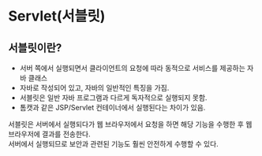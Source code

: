 # Servlet(서블릿)

## 서블릿이란?
- 서버 쪽에서 실행되면서 클라이언트의 요청에 따라 동적으로 서비스를 제공하는 자바 클래스
- 자바로 작성되어 있고, 자바의 일반적인 특징을 가짐.
- 서블릿은 일반 자바 프로그램과 다르게 독자적으로 실행되지 못함.
- 톰캣과 같은 JSP/Servlet 컨테이너에서 실행된다는 차이가 있음.

서블릿은 서버에서 실행되다가 웹 브라우저에서 요청을 하면 해당 기능을 수행한 후 웹 브라우저에 결과를 전송한다.   
서버에서 실행되므로 보안과 관련된 기능도 훨씬 안전하게 수행할 수 있다.
